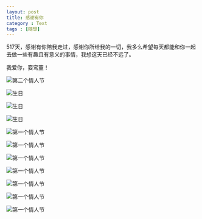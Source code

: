 ```yaml
---
layout: post
title: 感谢有你
category : Text
tags : [随想]
---
```

517天，感谢有你陪我走过，感谢你所给我的一切，我多么希望每天都能和你一起去做一些有趣且有意义的事情，我想这天已经不远了。

我爱你，娈鸾董！

![第二个情人节](http://farm8.staticflickr.com/7068/6915872659_188d9b88d5_z.jpg)

![生日](http://farm8.staticflickr.com/7052/6915851729_4e3bd56f62_z.jpg)

![生日](http://farm8.staticflickr.com/7197/6915850751_83fd0b909c_z.jpg)

![生日](http://farm8.staticflickr.com/7187/6915849423_972d313f52_z.jpg)

![第一个情人节](http://farm8.staticflickr.com/7203/6915848595_38bb8c39e1_z.jpg)

![第一个情人节](http://farm8.staticflickr.com/7198/6915848129_b075440df3_z.jpg)

![第一个情人节](http://farm8.staticflickr.com/7040/6915847955_d21a5dc5d3_z.jpg)

![第一个情人节](http://farm8.staticflickr.com/7179/6915847565_3f39b330b6_z.jpg)

![第一个情人节](http://farm8.staticflickr.com/7054/6915847327_36d5e0a478_z.jpg)

![第一个情人节](http://farm8.staticflickr.com/7042/6915847241_f262b0c2f9_z.jpg)

![第一个情人节](http://farm8.staticflickr.com/7045/6915872559_f1ef568704_z.jpg)